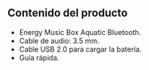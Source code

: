 ## Contenido del producto

* Energy Music Box Aquatic Bluetooth.
* Cable de audio: 3.5 mm.
* Cable USB 2.0 para cargar la batería.
* Guía rápida.

